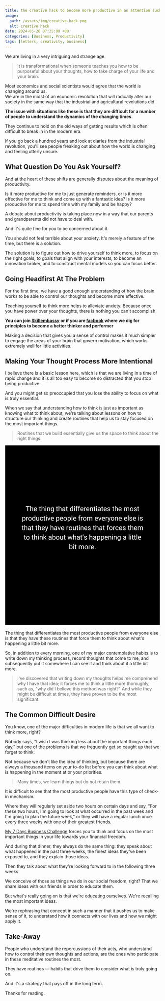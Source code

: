 ```yaml
---
title: the creative hack to become more productive in an attention sucking society
image:
  path: /assets/img/creative-hack.png
  alt: creative hack
date: 2024-05-26 07:35:00 +00
categories: [Business, Productivity]
tags: [letters, creativity, business] 
--- 
```


We are living in a very intriguing and strange age. 

> It is transformational when someone teaches you how to be purposeful about your thoughts, how to take charge of your life and your brain.

Most economics and social scientists would agree that the world is changing around us.  
We are in the midst of an economic revolution that will radically alter our society in the same way that the industrial and agricultural revolutions did.

__The issue with situations like these is that they are difficult for a number of people to understand the dynamics of the changing times.__ 

They continue to hold on the old ways of getting results which is often difficult to break in in the modern era.

If you go back a hundred years and look at diaries from the industrial revolution, you'll see people freaking out about how the world is changing and feeling utterly unsure.

## What Question Do You Ask Yourself?

And at the heart of these shifts are generally disputes about the meaning of productivity. 

Is it more productive for me to just generate reminders, or is it more effective for me to think and come up with a fantastic idea? Is it more productive for me to spend time with my family and be happy? 

A debate about productivity is taking place now in a way that our parents and grandparents did not have to deal with.

And it's quite fine for you to be concerned about it. 

You should not feel terrible about your anxiety. It's merely a feature of the time, but there is a solution. 

The solution is to figure out how to drive yourself to think more, to focus on the right goals, to goals that align with your interests, to become an innovation broker, and to construct mental models so you can focus better.

## Going Headfirst At The Problem

For the first time, we have a good enough understanding of how the brain works to be able to control our thoughts and become more effective. 

Teaching yourself to think more helps to alleviate anxiety. Because once you have power over your thoughts, there is nothing you can't accomplish. 

**You can join [Skillembassy](https://nas.io/skillembassy) or if you are [facbook](https://www.facebook.com/groups/296719446530584/?ref=share) where we dig for principles to become a better thinker and performer**

Making a decision that gives you a sense of control makes it much simpler to engage the areas of your brain that govern motivation, which works extremely well for little activities.

## Making Your Thought Process More Intentional

I believe there is a basic lesson here, which is that we are living in a time of rapid change and it is all too easy to become so distracted that you stop being productive.

And you might get so preoccupied that you lose the ability to focus on what is truly essential.

When we say that understanding how to think is just as important as knowing what to think about, we're talking about lessons on how to structure our thinking and create routines that help us to stay focused on the most important things.

> Routines that we build essentially give us the space to think about the right things.

![Productive people routines](/assets/img/routines.png)

The thing that differentiates the most productive people from everyone else is that they have these routines that force them to think about what's happening a little bit more.

So, in addition to every morning, one of my major contemplative habits is to write down my thinking process, record thoughts that come to me, and subsequently put it somewhere I can see it and think about it a little bit more.

> I've discovered that writing down my thoughts helps me comprehend why I have that idea; it forces me to think a little more thoroughly, such as, "why did I believe this method was right?" And while they might be difficult at times, they have proven to be the most significant.

## The Common Difficult Desire

You know, one of the major difficulties in modern life is that we all want to think more, right? 

Nobody says, "I wish I was thinking less about the important things each day," but one of the problems is that we frequently get so caught up that we forget to think.

Not because we don't like the idea of thinking, but because there are always a thousand items on your to-do list before you can think about what is happening in the moment at or your priorities.

> Many times, we learn things but do not retain them.

It is difficult to see that the most productive people have this type of check-in mechanism. 

Where they will regularly set aside two hours on certain days and say, "For these two hours, I'm going to look at what occurred in the past week and I'm going to plan the future week," or they will have a regular lunch once every three weeks with one of their greatest friends.

[My 7 Days Business Challenge](https://nas.io/skillembassy/challenges/7-days-business-challenge) forces you to think and focus on the most important things in your life towards your financial freedom.

And during that dinner, they always do the same thing: they speak about what happened in the past three weeks, the finest ideas they've been exposed to, and they explain those ideas. 

Then they talk about what they're looking forward to in the following three weeks. 

We conceive of those as things we do in our social freedom, right? That we share ideas with our friends in order to educate them.

But what's really going on is that we're educating ourselves. We're recalling the most important ideas.

We're rephrasing that concept in such a manner that it pushes us to make sense of it, to understand how it connects with our lives and how we might apply it.

## Take-Away

People who understand the repercussions of their acts, who understand how to control their own thoughts and actions, are the ones who participate in these meditative routines the most. 

They have  routines — habits that drive them to consider what is truly going on. 

And it's a strategy that pays off in the long term.

Thanks for reading.
